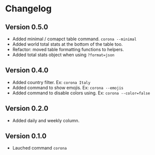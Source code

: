 # Changelog

## Version 0.5.0

* Added minimal / comapct table command. ``corona --minimal``
* Added world total stats at the bottom of the table too.
* Refactor: moved table formatting functions to helpers.
* Added total stats object when using `?format=json`

## Version 0.4.0

* Added country filter. Ex:  ``corona Italy``
* Added command to show emojis. Ex: ``corona --emojis``
* Added command to disable colors using. Ex: ``corona --color=false``

## Version 0.2.0

* Added daily and weekly column.

## Version 0.1.0

* Lauched command `corona`
